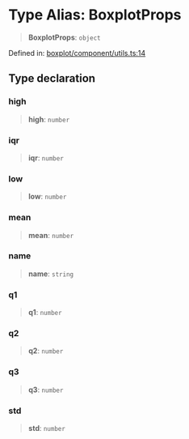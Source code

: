 # Type Alias: BoxplotProps

> **BoxplotProps**: `object`

Defined in: [boxplot/component/utils.ts:14](https://github.com/GeoDaCenter/openassistant/blob/1a6f158a9bc0914d446c35a467a546a572748a5e/packages/echarts/src/boxplot/component/utils.ts#L14)

## Type declaration

### high

> **high**: `number`

### iqr

> **iqr**: `number`

### low

> **low**: `number`

### mean

> **mean**: `number`

### name

> **name**: `string`

### q1

> **q1**: `number`

### q2

> **q2**: `number`

### q3

> **q3**: `number`

### std

> **std**: `number`
